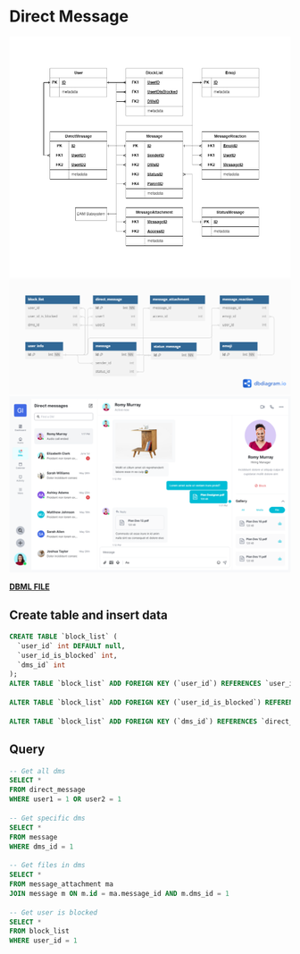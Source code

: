 # Direct Message

![img](../../Entity/Direct%20Message%20-%20Entity.png)
![img](../../Detail/DirectMessage.png)
![img](../../../UX-UI%20design/Version3/DMs/DMs-1.png)

**[DBML FILE](dbml.md)**

## Create table and insert data

```sql
CREATE TABLE `block_list` (
  `user_id` int DEFAULT null,
  `user_id_is_blocked` int,
  `dms_id` int
);
ALTER TABLE `block_list` ADD FOREIGN KEY (`user_id`) REFERENCES `user_info` (`id`);

ALTER TABLE `block_list` ADD FOREIGN KEY (`user_id_is_blocked`) REFERENCES `user_info` (`id`);

ALTER TABLE `block_list` ADD FOREIGN KEY (`dms_id`) REFERENCES `direct_message` (`id`);
```

## Query

```sql
-- Get all dms
SELECT *
FROM direct_message
WHERE user1 = 1 OR user2 = 1

-- Get specific dms
SELECT *
FROM message
WHERE dms_id = 1

-- Get files in dms
SELECT *
FROM message_attachment ma
JOIN message m ON m.id = ma.message_id AND m.dms_id = 1

-- Get user is blocked
SELECT *
FROM block_list
WHERE user_id = 1
```
